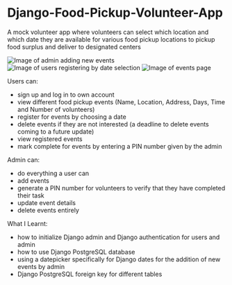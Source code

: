 # Django-Food-Pickup-Volunteer-App
A mock volunteer app where volunteers can select which location and which date they are available for various food pickup locations to pickup food surplus and deliver to designated centers

![Image of admin adding new events](https://raylow00.github.com/Django-Food-Pickup-Volunteer-App/images/Screenshot_1.png)
![Image of users registering by date selection](https://raylow00.github.com/Django-Food-Pickup-Volunteer-App/images/Screenshot_2.png)
![Image of events page](https://raylow00.github.com/Django-Food-Pickup-Volunteer-App/images/Screenshot_3.png)

Users can:
- sign up and log in to own account
- view different food pickup events (Name, Location, Address, Days, Time and Number of volunteers)
- register for events by choosing a date
- delete events if they are not interested (a deadline to delete events coming to a future update)
- view registered events
- mark complete for events by entering a PIN number given by the admin

Admin can:
- do everything a user can
- add events
- generate a PIN number for volunteers to verify that they have completed their task
- update event details
- delete events entirely


What I Learnt:
- how to initialize Django admin and Django authentication for users and admin
- how to use Django PostgreSQL database
- using a datepicker specifically for Django dates for the addition of new events by admin
- Django PostgreSQL foreign key for different tables
